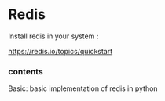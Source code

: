 # Redis


Install redis in your system :

https://redis.io/topics/quickstart

### contents

Basic: basic implementation of redis in python